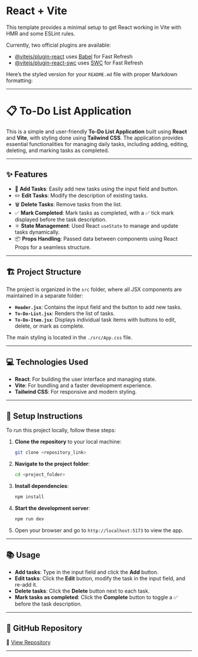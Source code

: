 # React + Vite

This template provides a minimal setup to get React working in Vite with HMR and some ESLint rules.

Currently, two official plugins are available:

- [@vitejs/plugin-react](https://github.com/vitejs/vite-plugin-react/blob/main/packages/plugin-react/README.md) uses [Babel](https://babeljs.io/) for Fast Refresh
- [@vitejs/plugin-react-swc](https://github.com/vitejs/vite-plugin-react-swc) uses [SWC](https://swc.rs/) for Fast Refresh


Here’s the styled version for your `README.md` file with proper Markdown formatting:

---

# 📋 To-Do List Application

This is a simple and user-friendly **To-Do List Application** built using **React** and **Vite**, with styling done using **Tailwind CSS**. The application provides essential functionalities for managing daily tasks, including adding, editing, deleting, and marking tasks as completed.

---

## ✨ Features

- 📝 **Add Tasks**: Easily add new tasks using the input field and button.  
- ✏️ **Edit Tasks**: Modify the description of existing tasks.  
- 🗑️ **Delete Tasks**: Remove tasks from the list.  
- ✅ **Mark Completed**: Mark tasks as completed, with a ✅ tick mark displayed before the task description.  
- ⚛️ **State Management**: Used React `useState` to manage and update tasks dynamically.  
- 📦 **Props Handling**: Passed data between components using React Props for a seamless structure.  

---

## 🏗️ Project Structure

The project is organized in the `src` folder, where all JSX components are maintained in a separate folder:

- **`Header.jsx`**: Contains the input field and the button to add new tasks.  
- **`To-Do-List.jsx`**: Renders the list of tasks.  
- **`To-Do-Item.jsx`**: Displays individual task items with buttons to edit, delete, or mark as complete.  

The main styling is located in the `./src/App.css` file.

---

## 💻 Technologies Used

- **React**: For building the user interface and managing state.  
- **Vite**: For bundling and a faster development experience.  
- **Tailwind CSS**: For responsive and modern styling.

---

## 🚀 Setup Instructions

To run this project locally, follow these steps:

1. **Clone the repository** to your local machine:
   ```bash
   git clone <repository_link>
   ```

2. **Navigate to the project folder**:
   ```bash
   cd <project_folder>
   ```

3. **Install dependencies**:
   ```bash
   npm install
   ```

4. **Start the development server**:
   ```bash
   npm run dev
   ```

5. Open your browser and go to `http://localhost:5173` to view the app.

---

## 📚 Usage

- **Add tasks**: Type in the input field and click the **Add** button.  
- **Edit tasks**: Click the **Edit** button, modify the task in the input field, and re-add it.  
- **Delete tasks**: Click the **Delete** button next to each task.  
- **Mark tasks as completed**: Click the **Complete** button to toggle a ✅ before the task description.

---

## 📂 GitHub Repository

🔗 [View Repository](<https://github.com/Viraj2112/To-Do-List.git>)

---
